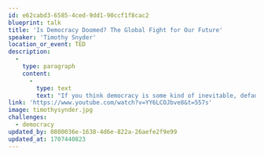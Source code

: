 ```yaml
---
id: e62cabd3-6585-4ced-9dd1-90ccf1f8cac2
blueprint: talk
title: 'Is Democracy Doomed? The Global Fight for Our Future'
speaker: 'Timothy Snyder'
location_or_event: TED
description:
  -
    type: paragraph
    content:
      -
        type: text
        text: "If you think democracy is some kind of inevitable, default setting for the world, then you aren't going to have it for very long, says historian and author Timothy Snyder. From World War I to the Russian invasion of Ukraine, Snyder dives into the structures that uplift and tear down political systems, offering a historical perspective on the current state of democracy around the world as well as the patterns of thought that lead to tyranny. Learn more about a new approach to democracy that could help create and protect a future of freedom."
link: 'https://www.youtube.com/watch?v=YY6LCOJbve8&t=557s'
image: timothysynder.jpg
challenges:
  - democracy
updated_by: 0800036e-1638-4d6e-822a-26aefe2f9e99
updated_at: 1707440823
---
```

